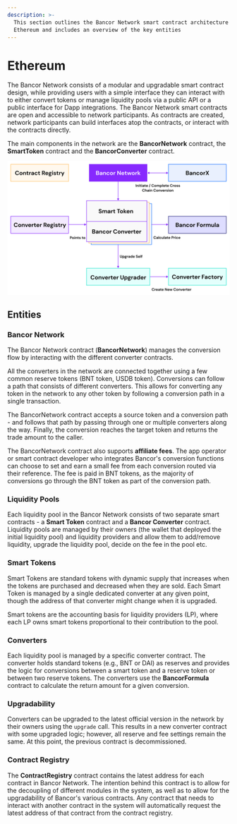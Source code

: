 ```yaml
---
description: >-
  This section outlines the Bancor Network smart contract architecture on
  Ethereum and includes an overview of the key entities
---
```


# Ethereum

The Bancor Network consists of a modular and upgradable smart contract design, while providing users with a simple interface they can interact with to either convert tokens or manage liquidity pools via a public API or a public interface for Dapp integrations. The Bancor Network smart contracts are open and accessible to network participants. As contracts are created, network participants can build interfaces atop the contracts, or interact with the contracts directly.

The main components in the network are the **BancorNetwork** contract, the **SmartToken** contract and the **BancorConverter** contract.

![](../.gitbook/assets/graph-1.png)

## Entities

### Bancor Network

The Bancor Network contract \(**BancorNetwork**\) manages the conversion flow by interacting with the different converter contracts.

All the converters in the network are connected together using a few common reserve tokens \(BNT token, USDB token\). Conversions can follow a path that consists of different converters. This allows for converting any token in the network to any other token by following a conversion path in a single transaction.

The BancorNetwork contract accepts a source token and a conversion path - and follows that path by passing through one or multiple converters along the way. Finally, the conversion reaches the target token and returns the trade amount to the caller.

The BancorNetwork contract also supports **affiliate fees**. The app operator or smart contract developer who integrates Bancor's conversion functions can choose to set and earn a small fee from each conversion routed via their reference. The fee is paid in BNT tokens, as the majority of conversions go through the BNT token as part of the conversion path.

### Liquidity Pools

Each liquidity pool in the Bancor Network consists of two separate smart contracts - a **Smart Token** contract and a **Bancor Converter** contract. Liquidity pools are managed by their owners \(the wallet that deployed the initial liquidity pool\) and liquidity providers and allow them to add/remove liquidity, upgrade the liquidity pool, decide on the fee in the pool etc.

### Smart Tokens

Smart Tokens are standard tokens with dynamic supply that increases when the tokens are purchased and decreased when they are sold. Each Smart Token is managed by a single dedicated converter at any given point, though the address of that converter might change when it is upgraded.

Smart tokens are the accounting basis for liquidity providers \(LP\), where each LP owns smart tokens proportional to their contribution to the pool.

### Converters

Each liquidity pool is managed by a specific converter contract. The converter holds standard tokens \(e.g., BNT or DAI\) as reserves and provides the logic for conversions between a smart token and a reserve token or between two reserve tokens. The converters use the **BancorFormula** contract to calculate the return amount for a given conversion.

### Upgradability

Converters can be upgraded to the latest official version in the network by their owners using the `upgrade` call. This results in a new converter contract with some upgraded logic; however, all reserve and fee settings remain the same. At this point, the previous contract is decommissioned. 

### **Contract Registry**

The **ContractRegistry** contract contains the latest address for each contract in Bancor Network. The intention behind this contract is to allow for the decoupling of different modules in the system, as well as to allow for the upgradability of Bancor's various contracts. Any contract that needs to interact with another contract in the system will automatically request the latest address of that contract from the contract registry.

